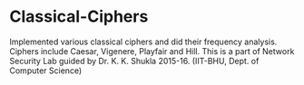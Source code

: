 # Classical-Ciphers
Implemented various classical ciphers and did their frequency analysis. Ciphers include Caesar, Vigenere, Playfair and Hill. This is a part of Network Security Lab guided by Dr. K. K. Shukla 2015-16. (IIT-BHU, Dept. of Computer Science)
